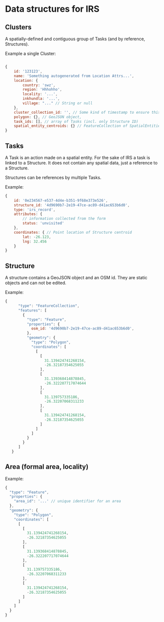 # Data structures for IRS

## Clusters

A spatially-defined and contiguous group of Tasks (and by reference, Structures).

Example a single Cluster: 

```js

{
    id: '123123',
    name: 'Something autogenerated from Location Attrs...',
    location: {
        country: 'swz',
        region: 'Hhhohho',
        locality: '...',
        inkhundla: '...',
        village: "..." // String or null
    },
    cluster_collection_id: '', // Some kind of timestamp to ensure this group of Clusters are kept together, not a Kinto collection
    polygon: {}, // GeoJSON object,
    task_ids: [], // array of Tasks (incl. only Structure ID)
    spatial_entity_centroids: {} // FeatureCollection of SpatialEntities with Ids and centroids
}

```


## Tasks

A Task is an action made on a spatial entity. For the sake of IRS a task is linked to a Structure. It does not contain any spatial data, just a reference to a Structure. 

Structures can be references by multiple Tasks.

Example:

```js
{
    id: '0e234567-e537-4d4e-b351-9f68e373e526',
    structure_id: '4d9690b7-2e19-47ce-ac89-d41ac653b6d0',
    type: 'irs_record',    
    attributes: {
        // information collected from the form
        status: 'unvisited'
    },
    coordinates: { // Point location of Structure centroid
        lat: -26.123,
        lng: 32.456
    }
}
```

## Structure

A structure contains a GeoJSON object and an OSM id. They are static objects and can not be edited. 

Example:

```js
{
      "type": "FeatureCollection",
      "features": [
        {
          "type": "Feature",
          "properties": {
            osm_id: '4d9690b7-2e19-47ce-ac89-d41ac653b6d0',
          },
          "geometry": {
            "type": "Polygon",
            "coordinates": [
              [
                [
                  31.139424741268154,
                  -26.32187354625055
                ],
                [
                  31.139368414878845,
                  -26.322207717074644
                ],
                [
                  31.139757335186,
                  -26.32207068311233
                ],
                [
                  31.139424741268154,
                  -26.32187354625055
                ]
              ]
            ]
          }
        }
      ]
   }
```


## Area (formal area, locality)

Example:

```js
{
  "type": "Feature",
  "properties": {
    "area_id": '...' // unique identifier for an area
  },
  "geometry": {
    "type": "Polygon",
    "coordinates": [
      [
        [
          31.139424741268154,
          -26.32187354625055
        ],
        [
          31.139368414878845,
          -26.322207717074644
        ],
        [
          31.139757335186,
          -26.32207068311233
        ],
        [
          31.139424741268154,
          -26.32187354625055
        ]
      ]
    ]
  }
}
```

